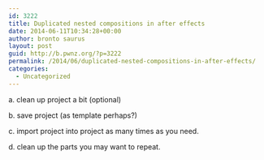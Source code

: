 ```yaml
---
id: 3222
title: Duplicated nested compositions in after effects
date: 2014-06-11T10:34:28+00:00
author: bronto saurus
layout: post
guid: http://b.pwnz.org/?p=3222
permalink: /2014/06/duplicated-nested-compositions-in-after-effects/
categories:
  - Uncategorized
---
```

a. clean up project a bit (optional)
  
b. save project (as template perhaps?)
  
c. import project into project as many times as you need.

d. clean up the parts you may want to repeat.